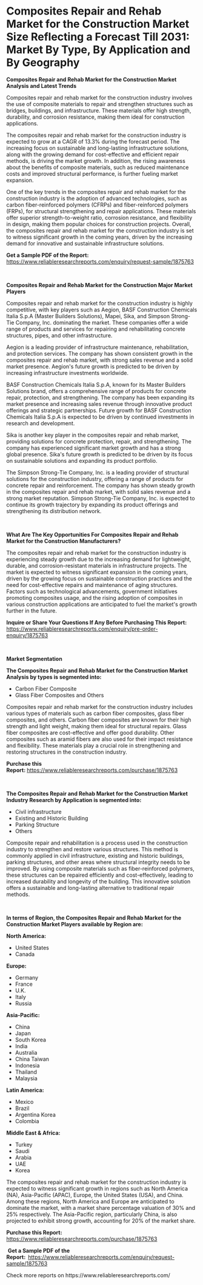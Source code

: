 <p><h1>Composites Repair and Rehab Market for the Construction Market Size Reflecting a Forecast Till 2031: Market By Type, By Application and By Geography</h1></p><p><strong>Composites Repair and Rehab Market for the Construction Market Analysis and Latest Trends</strong></p>
<p><p>Composites repair and rehab market for the construction industry involves the use of composite materials to repair and strengthen structures such as bridges, buildings, and infrastructure. These materials offer high strength, durability, and corrosion resistance, making them ideal for construction applications.</p><p>The composites repair and rehab market for the construction industry is expected to grow at a CAGR of 13.3% during the forecast period. The increasing focus on sustainable and long-lasting infrastructure solutions, along with the growing demand for cost-effective and efficient repair methods, is driving the market growth. In addition, the rising awareness about the benefits of composite materials, such as reduced maintenance costs and improved structural performance, is further fueling market expansion.</p><p>One of the key trends in the composites repair and rehab market for the construction industry is the adoption of advanced technologies, such as carbon fiber-reinforced polymers (CFRPs) and fiber-reinforced polymers (FRPs), for structural strengthening and repair applications. These materials offer superior strength-to-weight ratio, corrosion resistance, and flexibility in design, making them popular choices for construction projects. Overall, the composites repair and rehab market for the construction industry is set to witness significant growth in the coming years, driven by the increasing demand for innovative and sustainable infrastructure solutions.</p></p>
<p><strong>Get a Sample PDF of the Report:&nbsp;</strong> <a href="https://www.reliableresearchreports.com/enquiry/request-sample/1875763">https://www.reliableresearchreports.com/enquiry/request-sample/1875763</a></p>
<p>&nbsp;</p>
<p><strong>Composites Repair and Rehab Market for the Construction Major Market Players</strong></p>
<p><p>Composites repair and rehab market for the construction industry is highly competitive, with key players such as Aegion, BASF Construction Chemicals Italia S.p.A (Master Builders Solutions), Mapei, Sika, and Simpson Strong-Tie Company, Inc. dominating the market. These companies offer a wide range of products and services for repairing and rehabilitating concrete structures, pipes, and other infrastructure.</p><p>Aegion is a leading provider of infrastructure maintenance, rehabilitation, and protection services. The company has shown consistent growth in the composites repair and rehab market, with strong sales revenue and a solid market presence. Aegion's future growth is predicted to be driven by increasing infrastructure investments worldwide.</p><p>BASF Construction Chemicals Italia S.p.A, known for its Master Builders Solutions brand, offers a comprehensive range of products for concrete repair, protection, and strengthening. The company has been expanding its market presence and increasing sales revenue through innovative product offerings and strategic partnerships. Future growth for BASF Construction Chemicals Italia S.p.A is expected to be driven by continued investments in research and development.</p><p>Sika is another key player in the composites repair and rehab market, providing solutions for concrete protection, repair, and strengthening. The company has experienced significant market growth and has a strong global presence. Sika's future growth is predicted to be driven by its focus on sustainable solutions and expanding its product portfolio.</p><p>The Simpson Strong-Tie Company, Inc. is a leading provider of structural solutions for the construction industry, offering a range of products for concrete repair and reinforcement. The company has shown steady growth in the composites repair and rehab market, with solid sales revenue and a strong market reputation. Simpson Strong-Tie Company, Inc. is expected to continue its growth trajectory by expanding its product offerings and strengthening its distribution network.</p></p>
<p>&nbsp;</p>
<p><strong>What Are The Key Opportunities For Composites Repair and Rehab Market for the Construction Manufacturers?</strong></p>
<p><p>The composites repair and rehab market for the construction industry is experiencing steady growth due to the increasing demand for lightweight, durable, and corrosion-resistant materials in infrastructure projects. The market is expected to witness significant expansion in the coming years, driven by the growing focus on sustainable construction practices and the need for cost-effective repairs and maintenance of aging structures. Factors such as technological advancements, government initiatives promoting composites usage, and the rising adoption of composites in various construction applications are anticipated to fuel the market's growth further in the future.</p></p>
<p><strong>Inquire or Share Your Questions If Any Before Purchasing This Report:</strong> <a href="https://www.reliableresearchreports.com/enquiry/pre-order-enquiry/1875763">https://www.reliableresearchreports.com/enquiry/pre-order-enquiry/1875763</a></p>
<p>&nbsp;</p>
<p><strong>Market Segmentation</strong></p>
<p><strong>The Composites Repair and Rehab Market for the Construction Market Analysis by types is segmented into:</strong></p>
<p><ul><li>Carbon Fiber Composite</li><li>Glass Fiber Composites and Others</li></ul></p>
<p><p>Composites repair and rehab market for the construction industry includes various types of materials such as carbon fiber composites, glass fiber composites, and others. Carbon fiber composites are known for their high strength and light weight, making them ideal for structural repairs. Glass fiber composites are cost-effective and offer good durability. Other composites such as aramid fibers are also used for their impact resistance and flexibility. These materials play a crucial role in strengthening and restoring structures in the construction industry.</p></p>
<p><strong>Purchase this Report:&nbsp;</strong><a href="https://www.reliableresearchreports.com/purchase/1875763">https://www.reliableresearchreports.com/purchase/1875763</a></p>
<p>&nbsp;</p>
<p><strong>The Composites Repair and Rehab Market for the Construction Market Industry Research by Application is segmented into:</strong></p>
<p><ul><li>Civil infrastructure</li><li>Existing and Historic Building</li><li>Parking Structure</li><li>Others</li></ul></p>
<p><p>Composite repair and rehabilitation is a process used in the construction industry to strengthen and restore various structures. This method is commonly applied in civil infrastructure, existing and historic buildings, parking structures, and other areas where structural integrity needs to be improved. By using composite materials such as fiber-reinforced polymers, these structures can be repaired efficiently and cost-effectively, leading to increased durability and longevity of the building. This innovative solution offers a sustainable and long-lasting alternative to traditional repair methods.</p></p>
<p>&nbsp;</p>
<p><strong>In terms of Region, the Composites Repair and Rehab Market for the Construction Market Players available by Region are:</strong></p>
<p>
    <p> <strong> North America: </strong>
        <ul>
            <li>United States</li>
            <li>Canada</li>
        </ul>
        </p> 
    <p> <strong> Europe: </strong>
        <ul>
            <li>Germany</li>
            <li>France</li>
            <li>U.K.</li>
            <li>Italy</li>
            <li>Russia</li>
        </ul>
        </p> 
    <p> <strong> Asia-Pacific: </strong>
        <ul>
            <li>China</li>
            <li>Japan</li>
            <li>South Korea</li>
            <li>India</li>
            <li>Australia</li>
            <li>China Taiwan</li>
            <li>Indonesia</li>
            <li>Thailand</li>
            <li>Malaysia</li>
        </ul>
        </p> 
    <p> <strong> Latin America: </strong>
        <ul>
            <li>Mexico</li>
            <li>Brazil</li>
            <li>Argentina Korea</li>
            <li>Colombia</li>
        </ul>
        </p> 
    <p> <strong> Middle East & Africa: </strong>
        <ul>
            <li>Turkey</li>
            <li>Saudi</li>
            <li>Arabia</li>
            <li>UAE</li>
            <li>Korea</li>
        </ul>
    </p>
    </p>
<p><p>The composites repair and rehab market for the construction industry is expected to witness significant growth in regions such as North America (NA), Asia-Pacific (APAC), Europe, the United States (USA), and China. Among these regions, North America and Europe are anticipated to dominate the market, with a market share percentage valuation of 30% and 25% respectively. The Asia-Pacific region, particularly China, is also projected to exhibit strong growth, accounting for 20% of the market share.</p></p>
<p><strong>Purchase this Report: </strong><a href="https://www.reliableresearchreports.com/purchase/1875763">https://www.reliableresearchreports.com/purchase/1875763</a></p>
<p>&nbsp;<strong>Get a Sample PDF of the Report:&nbsp;&nbsp;</strong><a href="https://www.reliableresearchreports.com/enquiry/request-sample/1875763">https://www.reliableresearchreports.com/enquiry/request-sample/1875763</a></p>
<p><strong></strong></p>
<p>Check more reports on https://www.reliableresearchreports.com/</p>